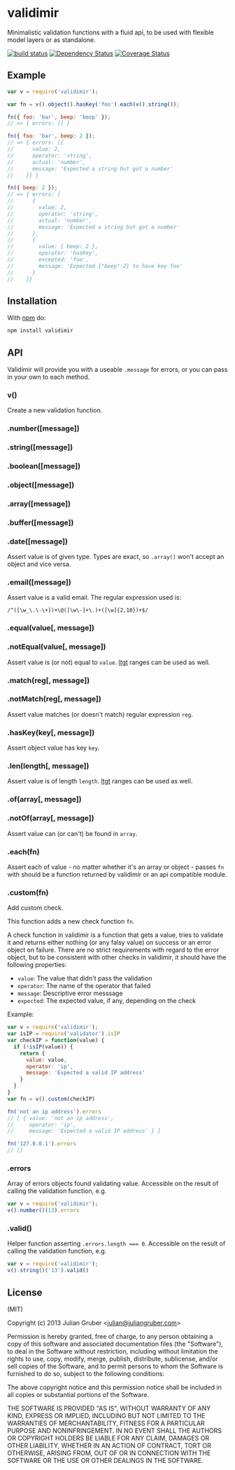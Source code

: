 
# validimir

Minimalistic validation functions with a fluid api, to be used with flexible model layers or as standalone.

[![build status](https://secure.travis-ci.org/juliangruber/validimir.png)](http://travis-ci.org/juliangruber/validimir)
[![Dependency Status](https://david-dm.org/juliangruber/validimir.svg)](https://david-dm.org/juliangruber/validimir)
[![Coverage Status](https://coveralls.io/repos/juliangruber/validimir/badge.svg?branch=master&service=github)](https://coveralls.io/github/juliangruber/validimir?branch=master)

## Example

```js
var v = require('validimir');

var fn = v().object().hasKey('foo').each(v().string());

fn({ foo: 'bar', beep: 'boop' });
// => { errors: [] }

fn({ foo: 'bar', beep: 2 });
// => { errors: [{
//      value: 2,
//      operator: 'string',
//      actual: 'number',
//      message: 'Expected a string but got a number'
//    }] }

fn({ beep: 2 });
// => { errors: [
//      {
//        value: 2,
//        operator: 'string',
//        actual: 'number',
//        message: 'Expected a string but got a number'
//      },
//      {
//        value: { beep: 2 },
//        operator: 'hasKey',
//        excepted: 'foo',
//        message: 'Expected {"beep":2} to have key foo'
//      }
//    ]}
```

## Installation

With [npm](https://npmjs.org) do:

```bash
npm install validimir
```

## API

  Validimir will provide you with a useable `.message` for errors, or you can pass in your own to each method.

### v()

  Create a new validation function.

### .number([message])
### .string([message])
### .boolean([message])
### .object([message])
### .array([message])
### .buffer([message])
### .date([message])

  Assert value is of given type. Types are exact, so `.array()` won't accept an object and vice versa.

### .email([message])

  Assert value is a valid email. The regular expression used is:

```
/^([\w_\.\-\+])+\@([\w\-]+\.)+([\w]{2,10})+$/
```

### .equal(value[, message])
### .notEqual(value[, message])

  Assert value is (or not) equal to `value`. [ltgt](http://npmjs.org/package/ltgt) ranges can be used as well.

### .match(reg[, message])
### .notMatch(reg[, message])

  Assert value matches (or doesn't match) regular expression `reg`.

### .hasKey(key[, message])

  Assert object value has key `key`.

### .len(length[, message])

  Assert value is of length `length`. [ltgt](http://npmjs.org/package/ltgt) ranges can be used as well.

### .of(array[, message])
### .notOf(array[, message])

  Assert value can (or can't) be found in `array`.

### .each(fn)

  Assert each of value - no matter whether it's an array or object - passes `fn` with should be a function returned by validimir or an api compatible module.

### .custom(fn)

  Add custom check.

  This function adds a new check function `fn`.

  A check function in validimir is a function that gets a value, tries to validate it and returns either nothing (or any falsy value) on success or an error object on failure. There are no strict requirements with regard to the error object, but to be consistent with other checks in validimir, it should have the following properties:
  - `value`: The value that didn't pass the validation
  - `operator`: The name of the operator that failed
  - `message`: Descriptive error messsage
  - `expected`: The expected value, if any, depending on the check

  Example:

```js
var v = require('validimir');
var isIP = require('validator').isIP
var checkIP = function(value) {
  if (!isIP(value)) {
    return {
      value: value,
      operator: 'ip',
      message: 'Expected a valid IP address'
    }
  }
}
var fn = v().custom(checkIP)

fn('not an ip address').errors
// [ { value: 'not an ip address',
//     operator: 'ip',
//     message: 'Expected a valid IP address' } ]

fn('127.0.0.1').errors
// []
```

### .errors

  Array of errors objects found validating value. Accessible on the result of calling the validation function, e.g.

```js
var v = require('validimir');
v().number()(13).errors
```

### .valid()

  Helper function asserting `.errors.length === 0`. Accessible on the result of calling the validation function, e.g.

```js
var v = require('validimir');
v().string()('13').valid()
```

## License

(MIT)

Copyright (c) 2013 Julian Gruber &lt;julian@juliangruber.com&gt;

Permission is hereby granted, free of charge, to any person obtaining a copy of
this software and associated documentation files (the "Software"), to deal in
the Software without restriction, including without limitation the rights to
use, copy, modify, merge, publish, distribute, sublicense, and/or sell copies
of the Software, and to permit persons to whom the Software is furnished to do
so, subject to the following conditions:

The above copyright notice and this permission notice shall be included in all
copies or substantial portions of the Software.

THE SOFTWARE IS PROVIDED "AS IS", WITHOUT WARRANTY OF ANY KIND, EXPRESS OR
IMPLIED, INCLUDING BUT NOT LIMITED TO THE WARRANTIES OF MERCHANTABILITY,
FITNESS FOR A PARTICULAR PURPOSE AND NONINFRINGEMENT. IN NO EVENT SHALL THE
AUTHORS OR COPYRIGHT HOLDERS BE LIABLE FOR ANY CLAIM, DAMAGES OR OTHER
LIABILITY, WHETHER IN AN ACTION OF CONTRACT, TORT OR OTHERWISE, ARISING FROM,
OUT OF OR IN CONNECTION WITH THE SOFTWARE OR THE USE OR OTHER DEALINGS IN THE
SOFTWARE.
